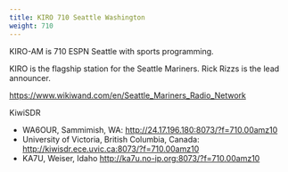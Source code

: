 ```yaml
---
title: KIRO 710 Seattle Washington
weight: 710
---
```

KIRO-AM is 710 ESPN Seattle with sports programming.

KIRO is the flagship station for the Seattle Mariners.
Rick Rizzs is the lead announcer.

<!--more-->

https://www.wikiwand.com/en/Seattle_Mariners_Radio_Network

KiwiSDR

* WA6OUR, Sammimish, WA: http://24.17.196.180:8073/?f=710.00amz10
* University of Victoria, British Columbia, Canada: http://kiwisdr.ece.uvic.ca:8073/?f=710.00amz10
* KA7U, Weiser, Idaho http://ka7u.no-ip.org:8073/?f=710.00amz10
